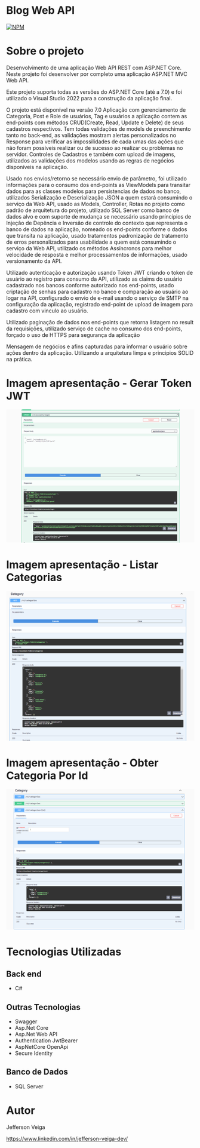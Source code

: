 # Blog Web API

[![NPM](https://img.shields.io/github/license/jehveiga/Blog-api)](https://github.com/jehveiga/Blog-api/blob/master/LICENSE)

# Sobre o projeto

Desenvolvimento de uma aplicação Web API REST com ASP.NET Core. Neste projeto foi desenvolver por completo uma aplicação ASP.NET MVC Web API.

Este projeto suporta todas as versões do ASP.NET Core (até a 7.0) e foi utilizado o Visual Studio 2022 para a construção da aplicação final.

O projeto está disponível na versão 7.0 Aplicação com gerenciamento de Categoria, Post e Role de usuários, Tag e usuários a aplicação contem as end-points com métodos CRUD(Create, Read, Update e Delete) de seus cadastros respectivos.
Tem todas validações de models de preenchimento tanto no back-end, as validações mostram alertas personalizados no Response para verificar as impossilidades de cada umas das ações que não foram possíveis realizar ou de sucesso ao realizar ou problemas no servidor. Controles de Cadastros e também com upload de imagens, utilizados as validações dos modelos usando as regras de negócios disponíveis na aplicação.

Usado nos envios/retorno se necessário envio de parâmetro, foi utilizado informações para o consumo dos end-points as ViewModels para transitar dados para as classes modelos para persistencias de dados no banco, utilizados Serialização e Deserialização JSON a quem estará consumindo o serviço da Web API, usado as Models, Controller, Rotas no projeto como padrão de arquitetura do projeto, utilizado SQL Server como banco de dados alvo e com suporte de mudança se necessário usando príncipios de Injeção de Depência e Inversão de controle do contexto que representa o banco de dados na aplicação, nomeado os end-points conforme o dados que transita na aplicação, usado tratamentos padronização de tratamento de erros personalizados para usabilidade a quem está consumindo o serviço da Web API, utilizado os métodos Assíncronos para melhor velocidade de resposta e melhor processamentos de informações, usado versionamento da API.

Utilizado autenticação e autorização usando Token JWT criando o token de usuário ao registro para consumo da API, utilizado as claims do usuário cadastrado nos bancos conforme autorizado nos end-points, usado criptação de senhas para cadastro no banco e comparação ao usuário ao logar na API, configurado o envio de e-mail usando o serviço de SMTP na configuração da aplicação, registrado end-point de upload de imagem para cadastro com vinculo ao usuário.

Utilizado paginação de dados nos end-points que retorna listagem no result da requisições, utilizado serviço de cache no consumo dos end-points, forçado o uso de HTTPS para segurança da aplicação

Mensagem de negócios e afins capturadas para informar o usuário sobre ações dentro da aplicação. Utilizando a arquitetura limpa e principios SOLID na prática.

# Imagem apresentação - Gerar Token JWT

![Apresentacao GerarToken](https://github.com/jehveiga/Blog-api/blob/master/assets/gerando_token.png)

# Imagem apresentação - Listar Categorias

![Apresentacao Listar Categorias](https://github.com/jehveiga/Blog-api/blob/master/assets/lista_categorias.png)

# Imagem apresentação - Obter Categoria Por Id

![Apresentacao Categoria por Id](https://github.com/jehveiga/Blog-api/blob/master/assets/obter-categoria-porId.png)

# Tecnologias Utilizadas

## Back end

- C#

## Outras Tecnologias

- Swagger
- Asp.Net Core
- Asp.Net Web API
- Authentication JwtBearer
- AspNetCore OpenApi
- Secure Identity

## Banco de Dados

- SQL Server

# Autor 

Jefferson Veiga

https://www.linkedin.com/in/jefferson-veiga-dev/
